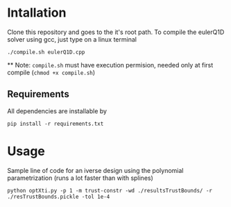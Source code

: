 # Intallation

Clone this repository and goes to the it's root path. To compile the eulerQ1D solver using gcc, just type on a linux terminal 

```./compile.sh eulerQ1D.cpp```

** Note: `compile.sh` must have execution permision, needed only at first compile (`chmod +x compile.sh`)

## Requirements

All dependencies are installable by

```pip install -r requirements.txt```

# Usage

Sample line of code for an iverse design using the polynomial parametrization (runs a lot faster than with splines)

```python optXti.py -p 1 -m trust-constr -wd ./resultsTrustBounds/ -r ./resTrustBounds.pickle -tol 1e-4```
